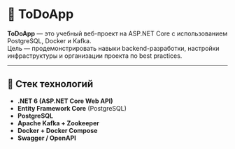 # 📝 ToDoApp

**ToDoApp** — это учебный веб-проект на ASP.NET Core с использованием PostgreSQL, Docker и Kafka.  
Цель — продемонстрировать навыки backend-разработки, настройки инфраструктуры и организации проекта по best practices.

---

## 🚀 Стек технологий

- **.NET 6 (ASP.NET Core Web API)**
- **Entity Framework Core** (PostgreSQL)
- **PostgreSQL**
- **Apache Kafka + Zookeeper**
- **Docker + Docker Compose**
- **Swagger / OpenAPI**
